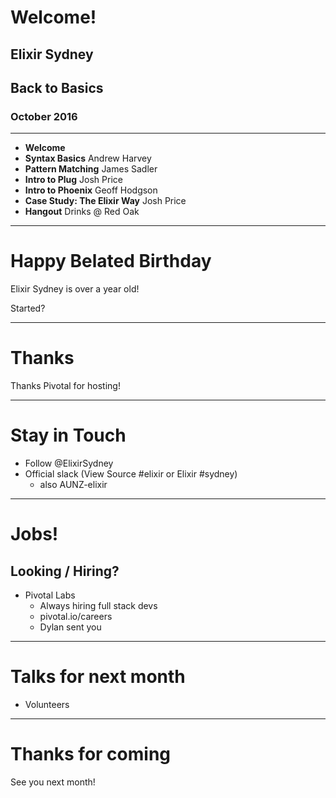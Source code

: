 # Welcome!
## Elixir Sydney
## Back to Basics
### October 2016

---
* **Welcome**
* **Syntax Basics** Andrew Harvey
* **Pattern Matching** James Sadler
* **Intro to Plug** Josh Price
* **Intro to Phoenix** Geoff Hodgson
* **Case Study: The Elixir Way** Josh Price
* **Hangout** Drinks @ Red Oak

---
# Happy Belated Birthday

Elixir Sydney is over a year old!

Started?

---
# Thanks

Thanks Pivotal for hosting!

---
# Stay in Touch

* Follow @ElixirSydney
* Official slack (View Source #elixir or Elixir #sydney)
  - also AUNZ-elixir

---
# Jobs!

## Looking / Hiring?

* Pivotal Labs
  - Always hiring full stack devs
  - pivotal.io/careers
  - Dylan sent you

---
# Talks for next month

- Volunteers

---
# Thanks for coming

See you next month!

